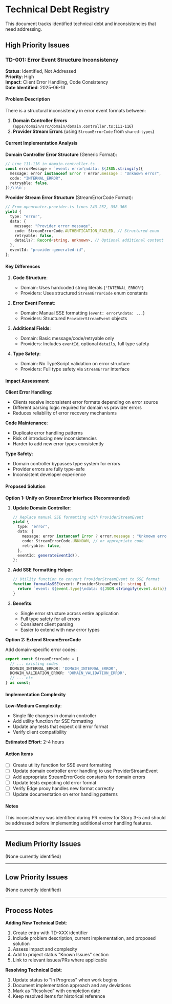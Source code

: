 # Technical Debt Registry

This document tracks identified technical debt and inconsistencies that need addressing.

## High Priority Issues

### TD-001: Error Event Structure Inconsistency

**Status**: Identified, Not Addressed  
**Priority**: High  
**Impact**: Client Error Handling, Code Consistency  
**Date Identified**: 2025-06-13  

#### Problem Description

There is a structural inconsistency in error event formats between:

1. **Domain Controller Errors** (`apps/domain/src/domain/domain.controller.ts:111-116`)
2. **Provider Stream Errors** (using `StreamErrorCode` from `shared-types`)

#### Current Implementation Analysis

**Domain Controller Error Structure** (Generic Format):
```typescript
// Line 111-116 in domain.controller.ts
const errorMessage = `event: error\ndata: ${JSON.stringify({
  message: error instanceof Error ? error.message : "Unknown error",
  code: "INTERNAL_ERROR",
  retryable: false,
})}\n\n`;
```

**Provider Stream Error Structure** (StreamErrorCode Format):
```typescript
// From openrouter.provider.ts lines 243-252, 358-366
yield {
  type: "error",
  data: {
    message: "Provider error message",
    code: StreamErrorCode.AUTHENTICATION_FAILED, // Structured enum
    retryable: false,
    details?: Record<string, unknown>, // Optional additional context
  },
  eventId: "provider-generated-id",
};
```

#### Key Differences

1. **Code Structure**:
   - Domain: Uses hardcoded string literals (`"INTERNAL_ERROR"`)
   - Providers: Uses structured `StreamErrorCode` enum constants

2. **Error Event Format**:
   - Domain: Manual SSE formatting (`event: error\ndata: ...`)
   - Providers: Structured `ProviderStreamEvent` objects

3. **Additional Fields**:
   - Domain: Basic message/code/retryable only
   - Providers: Includes `eventId`, optional `details`, full type safety

4. **Type Safety**:
   - Domain: No TypeScript validation on error structure
   - Providers: Full type safety via `StreamError` interface

#### Impact Assessment

**Client Error Handling**:
- Clients receive inconsistent error formats depending on error source
- Different parsing logic required for domain vs provider errors
- Reduces reliability of error recovery mechanisms

**Code Maintenance**:
- Duplicate error handling patterns
- Risk of introducing new inconsistencies
- Harder to add new error types consistently

**Type Safety**:
- Domain controller bypasses type system for errors
- Provider errors are fully type-safe
- Inconsistent developer experience

#### Proposed Solution

**Option 1: Unify on StreamError Interface (Recommended)**

1. **Update Domain Controller**:
   ```typescript
   // Replace manual SSE formatting with ProviderStreamEvent
   yield {
     type: "error",
     data: {
       message: error instanceof Error ? error.message : "Unknown error",
       code: StreamErrorCode.UNKNOWN, // or appropriate code
       retryable: false,
     },
     eventId: generateEventId(),
   };
   ```

2. **Add SSE Formatting Helper**:
   ```typescript
   // Utility function to convert ProviderStreamEvent to SSE format
   function formatAsSSE(event: ProviderStreamEvent): string {
     return `event: ${event.type}\ndata: ${JSON.stringify(event.data)}\n\n`;
   }
   ```

3. **Benefits**:
   - Single error structure across entire application
   - Full type safety for all errors
   - Consistent client parsing
   - Easier to extend with new error types

**Option 2: Extend StreamErrorCode**

Add domain-specific error codes:
```typescript
export const StreamErrorCode = {
  // ... existing codes
  DOMAIN_INTERNAL_ERROR: 'DOMAIN_INTERNAL_ERROR',
  DOMAIN_VALIDATION_ERROR: 'DOMAIN_VALIDATION_ERROR',
  // ... etc
} as const;
```

#### Implementation Complexity

**Low-Medium Complexity**:
- Single file changes in domain controller
- Add utility function for SSE formatting
- Update any tests that expect old error format
- Verify client compatibility

**Estimated Effort**: 2-4 hours

#### Action Items

- [ ] Create utility function for SSE event formatting
- [ ] Update domain controller error handling to use ProviderStreamEvent
- [ ] Add appropriate StreamErrorCode constants for domain errors
- [ ] Update tests expecting old error format
- [ ] Verify Edge proxy handles new format correctly
- [ ] Update documentation on error handling patterns

#### Notes

This inconsistency was identified during PR review for Story 3-5 and should be addressed before implementing additional error handling features.

---

## Medium Priority Issues

(None currently identified)

---

## Low Priority Issues

(None currently identified)

---

## Process Notes

**Adding New Technical Debt**:
1. Create entry with TD-XXX identifier
2. Include problem description, current implementation, and proposed solution
3. Assess impact and complexity
4. Add to project status "Known Issues" section
5. Link to relevant issues/PRs where applicable

**Resolving Technical Debt**:
1. Update status to "In Progress" when work begins
2. Document implementation approach and any deviations
3. Mark as "Resolved" with completion date
4. Keep resolved items for historical reference